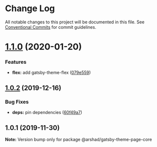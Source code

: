 # Change Log

All notable changes to this project will be documented in this file.
See [Conventional Commits](https://conventionalcommits.org) for commit guidelines.

# [1.1.0](https://github.com/arshad/gatsby-themes/compare/@arshad/gatsby-theme-page-core@1.0.2...@arshad/gatsby-theme-page-core@1.1.0) (2020-01-20)

### Features

- **flex:** add gatsby-theme-flex ([079e559](https://github.com/arshad/gatsby-themes/commit/079e55914791f735cbbfe492dd6bb0b3d9ac12ad))

## [1.0.2](https://github.com/arshad/gatsby-themes/compare/@arshad/gatsby-theme-page-core@1.0.1...@arshad/gatsby-theme-page-core@1.0.2) (2019-12-16)

### Bug Fixes

- **deps:** pin dependencies ([60f49a7](https://github.com/arshad/gatsby-themes/commit/60f49a749a42f983312a0c6f5f4c8700102dda09))

## 1.0.1 (2019-11-30)

**Note:** Version bump only for package @arshad/gatsby-theme-page-core
